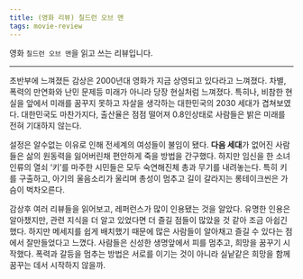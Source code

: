 ```yaml
---
title: (영화 리뷰) 칠드런 오브 맨
tags: movie-review
---
```


 영화 `칠드런 오브 맨`을 읽고 쓰는 리뷰입니다.

<!--more-->

---

 초반부에 느껴졌든 감상은 2000년대 영화가 지금 상영되고 있다라고 느껴졌다. 차별, 폭력의 만연화와 난민 문제등 미래가 아니라 당장 현실처럼 느껴졌다. 특히나, 비참한 현실을 앞에서 미래를 꿈꾸지 못하고 자살을 생각하는 대한민국의 2030 세대가 겹쳐보였다. 대한민국도 마찬가지다, 출산율은 점점 떨어져 0.8인상태로 사람들은 밝은 미래를 전혀 기대하지 않는다.

 설정은 알수없는 이유로 인해 전세계의 여성들이 불임이 됐다. **다음 세대**가 없어진 사람들은 삶의 원동력을 잃어버린채 편안하게 죽을 방법을 간구했다. 하지만 임신을 한 소녀 인류의 열쇠 ‘키’를 마주한 시민들은 모두 숙연해진체 총과 무기를 내려놓는다. 특히 키를 구출하고, 아기의 울음소리가 울리며 총성이 멈추고 길이 갈라지는 롱테이크씬은 가슴이 벅차오른다.

 감상후 여러 리뷰들을 읽어보고, 레퍼런스가 많이 인용됐는 것을 알았다. 유명한 인용은 알아챘지만, 관련 지식을 더 알고 있었다면 더 즐길 점들이 많았을 것 같아 조금 아쉽긴했다. 하지만 메세지를 쉽게 배치했기 때문에 많은 사람들이 알아채고 즐길 수 있다는 점에서 잘만들었다고 느꼈다. 사람들은 신성한 생명앞에서 피를 멈추고, 희망을 꿈꾸기 시작했다. 폭력과 갈등을 멈추는 방법은 서로를 이기는 것이 아니라 실낱같은 희망을 함께 꿈꾸는 데서 시작하지 않을까. 